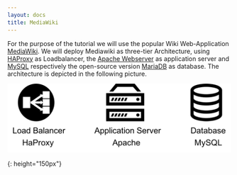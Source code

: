 ```yaml
---
layout: docs
title: MediaWiki
---
```


For the purpose of the tutorial we will use the popular Wiki Web-Application [MediaWiki](https://www.mediawiki.org/wiki/MediaWiki). We will
deploy Mediawiki as three-tier Architecture, using [HAProxy](http://www.haproxy.org/) as Loadbalancer,
the [Apache Webserver](https://httpd.apache.org/) as application server and [MySQL](https://www.mysql.de/) 
respectively the open-source version [MariaDB](https://mariadb.org/) as database. The architecture is depicted in the following picture.

![alt text][mediawiki_architecture]

[mediawiki_architecture]: /images/docs/mediawiki_architecture.png "Architecture of MediaWiki"
{: height="150px"}
